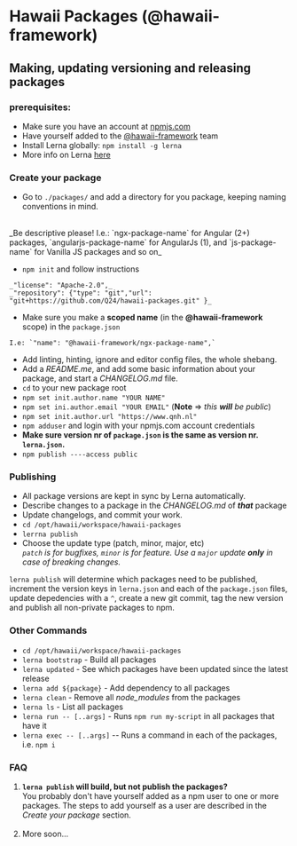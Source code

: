 # Hawaii Packages (@hawaii-framework)

## Making, updating versioning and releasing packages

### prerequisites:
* Make sure you have an account at [npmjs.com](https://www.npmjs.com)
* Have yourself added to the [@hawaii-framework](https://www.npmjs.com/org/hawaii-framework/) team
* Install Lerna globally: `npm install -g lerna`
* More info on Lerna [here](https://github.com/lerna/lerna#commands) 

### Create your package
* Go to `./packages/` and add a directory for you package, keeping naming conventions in mind. 
<br>
_Be descriptive please!
I.e.: `ngx-package-name` for Angular (2+) packages, `angularjs-package-name` for AngularJs (1), and `js-package-name` for Vanilla JS packages and so on_

* `npm init` and follow instructions
```
_"license": "Apache-2.0",_
_"repository": {"type": "git","url": "git+https://github.com/Q24/hawaii-packages.git" }_
```
* Make sure you make a **scoped name** (in the **@hawaii-framework** scope) in the `package.json` 
```
I.e: `"name": "@hawaii-framework/ngx-package-name",`
```
* Add linting, hinting, ignore and editor config files, the whole shebang.
* Add a *README.me*, and add some basic information about your package, and start a *CHANGELOG.md* file.
* `cd` to your new package root
* `npm set init.author.name "YOUR NAME"`
* `npm set ini.author.email "YOUR EMAIL"` (**Note** => _this **will** be public_)
* `npm set init.author.url "https://www.qnh.nl"`
* `npm adduser` and login with your npmjs.com account credentials
* **Make sure version nr of `package.json` is the same as version nr. `lerna.json`.**
* `npm publish ----access public`

### Publishing
* All package versions are kept in sync by Lerna automatically.
* Describe changes to a package in the _CHANGELOG.md_ of **_that_** package
* Update changelogs, and commit your work.
* `cd /opt/hawaii/workspace/hawaii-packages`
* `lerrna publish`
* Choose the update type (patch, minor, major, etc)<br>_`patch` is for bugfixes, `minor` is for feature. Use a `major` update **only** in case of breaking changes._

`lerna publish` will determine which packages need to be published, increment the version keys in `lerna.json` and each of the `package.json` files, update depedencies with a `^`, create a new git commit, tag the new version and publish all non-private packages to npm.  

### Other Commands

* `cd /opt/hawaii/workspace/hawaii-packages`
* `lerna bootstrap` - Build all packages
* `lerna updated` - See which packages have been updated since the latest release
* `lerna add ${package}` - Add dependency to all packages
* `lerna clean` - Remove all _node_modules_ from the packages
* `lerna ls` - List all packages
* `lerna run -- [..args]` - Runs `npm run my-script` in all packages that have it
* `lerna exec -- [..args]` -- Runs  a command in each of the packages, i.e. `npm i`

### FAQ
1. **`lerna publish` will build, but not publish the packages?** 
<br>You probably don't have yourself added as a npm user to one or more packages. The steps to add yourself as a user are described in the _Create your package_ section.<br><br>
1. More soon...